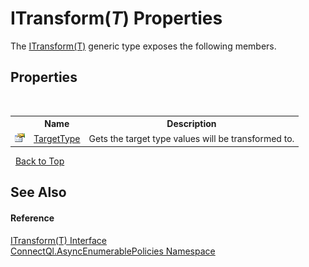 # ITransform(*T*) Properties
 

The <a href="T_ConnectQl_AsyncEnumerablePolicies_ITransform_1">ITransform(T)</a> generic type exposes the following members.


## Properties
&nbsp;<table><tr><th></th><th>Name</th><th>Description</th></tr><tr><td>![Public property](media/pubproperty.gif "Public property")</td><td><a href="P_ConnectQl_AsyncEnumerablePolicies_ITransform_1_TargetType">TargetType</a></td><td>
Gets the target type values will be transformed to.</td></tr></table>&nbsp;
<a href="#itransform(*t*)-properties">Back to Top</a>

## See Also


#### Reference
<a href="T_ConnectQl_AsyncEnumerablePolicies_ITransform_1">ITransform(T) Interface</a><br /><a href="N_ConnectQl_AsyncEnumerablePolicies">ConnectQl.AsyncEnumerablePolicies Namespace</a><br />